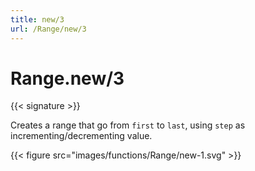 ```yaml
---
title: new/3
url: /Range/new/3
---
```


# Range.new/3

{{< signature >}}

Creates a range that go from `first` to `last`, using `step` as incrementing/decrementing value.

{{< figure src="images/functions/Range/new-1.svg" >}}
